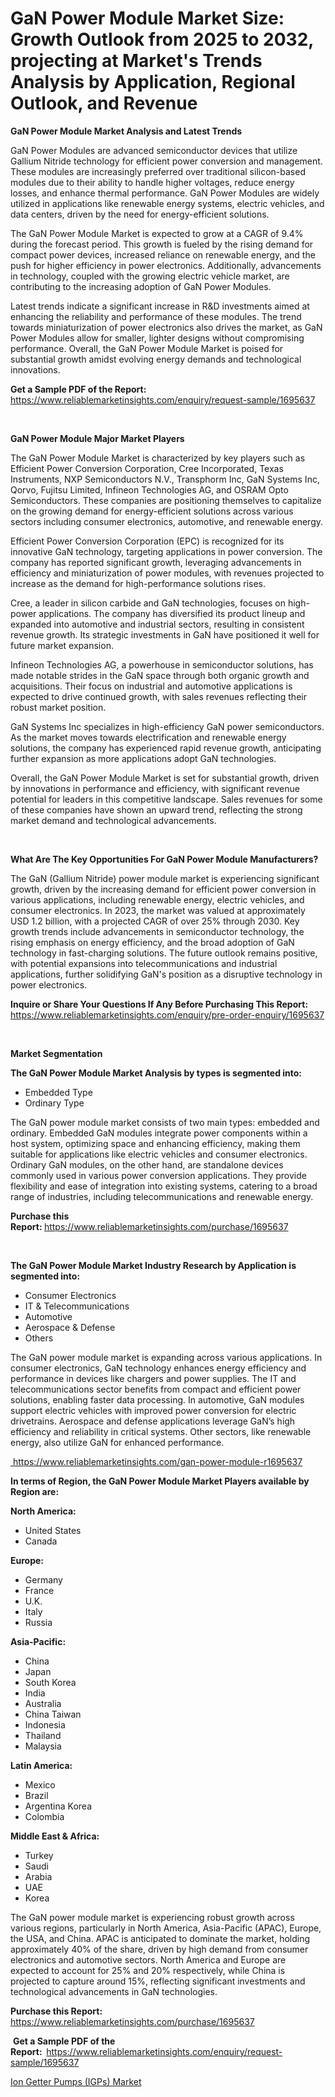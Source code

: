 <p><h1>GaN Power Module Market Size: Growth Outlook from 2025 to 2032, projecting at Market's Trends Analysis by Application, Regional Outlook, and Revenue</h1></p><p><strong>GaN Power Module Market Analysis and Latest Trends</strong></p>
<p><p>GaN Power Modules are advanced semiconductor devices that utilize Gallium Nitride technology for efficient power conversion and management. These modules are increasingly preferred over traditional silicon-based modules due to their ability to handle higher voltages, reduce energy losses, and enhance thermal performance. GaN Power Modules are widely utilized in applications like renewable energy systems, electric vehicles, and data centers, driven by the need for energy-efficient solutions.</p><p>The GaN Power Module Market is expected to grow at a CAGR of 9.4% during the forecast period. This growth is fueled by the rising demand for compact power devices, increased reliance on renewable energy, and the push for higher efficiency in power electronics. Additionally, advancements in technology, coupled with the growing electric vehicle market, are contributing to the increasing adoption of GaN Power Modules. </p><p>Latest trends indicate a significant increase in R&D investments aimed at enhancing the reliability and performance of these modules. The trend towards miniaturization of power electronics also drives the market, as GaN Power Modules allow for smaller, lighter designs without compromising performance. Overall, the GaN Power Module Market is poised for substantial growth amidst evolving energy demands and technological innovations.</p></p>
<p><strong>Get a Sample PDF of the Report:&nbsp;</strong> <a href="https://www.reliablemarketinsights.com/enquiry/request-sample/1695637?utm_campaign=1887&utm_medium=2&utm_source=Github&utm_content=ia&utm_term=08012025&utm_id=gan-power-module">https://www.reliablemarketinsights.com/enquiry/request-sample/1695637</a></p>
<p>&nbsp;</p>
<p><strong>GaN Power Module Major Market Players</strong></p>
<p><p>The GaN Power Module Market is characterized by key players such as Efficient Power Conversion Corporation, Cree Incorporated, Texas Instruments, NXP Semiconductors N.V., Transphorm Inc, GaN Systems Inc, Qorvo, Fujitsu Limited, Infineon Technologies AG, and OSRAM Opto Semiconductors. These companies are positioning themselves to capitalize on the growing demand for energy-efficient solutions across various sectors including consumer electronics, automotive, and renewable energy.</p><p>Efficient Power Conversion Corporation (EPC) is recognized for its innovative GaN technology, targeting applications in power conversion. The company has reported significant growth, leveraging advancements in efficiency and miniaturization of power modules, with revenues projected to increase as the demand for high-performance solutions rises.</p><p>Cree, a leader in silicon carbide and GaN technologies, focuses on high-power applications. The company has diversified its product lineup and expanded into automotive and industrial sectors, resulting in consistent revenue growth. Its strategic investments in GaN have positioned it well for future market expansion.</p><p>Infineon Technologies AG, a powerhouse in semiconductor solutions, has made notable strides in the GaN space through both organic growth and acquisitions. Their focus on industrial and automotive applications is expected to drive continued growth, with sales revenues reflecting their robust market position.</p><p>GaN Systems Inc specializes in high-efficiency GaN power semiconductors. As the market moves towards electrification and renewable energy solutions, the company has experienced rapid revenue growth, anticipating further expansion as more applications adopt GaN technologies.</p><p>Overall, the GaN Power Module Market is set for substantial growth, driven by innovations in performance and efficiency, with significant revenue potential for leaders in this competitive landscape. Sales revenues for some of these companies have shown an upward trend, reflecting the strong market demand and technological advancements.</p></p>
<p>&nbsp;</p>
<p><strong>What Are The Key Opportunities For GaN Power Module Manufacturers?</strong></p>
<p><p>The GaN (Gallium Nitride) power module market is experiencing significant growth, driven by the increasing demand for efficient power conversion in various applications, including renewable energy, electric vehicles, and consumer electronics. In 2023, the market was valued at approximately USD 1.2 billion, with a projected CAGR of over 25% through 2030. Key growth trends include advancements in semiconductor technology, the rising emphasis on energy efficiency, and the broad adoption of GaN technology in fast-charging solutions. The future outlook remains positive, with potential expansions into telecommunications and industrial applications, further solidifying GaN's position as a disruptive technology in power electronics.</p></p>
<p><strong>Inquire or Share Your Questions If Any Before Purchasing This Report:</strong> <a href="https://www.reliablemarketinsights.com/enquiry/pre-order-enquiry/1695637?utm_campaign=1887&utm_medium=2&utm_source=Github&utm_content=ia&utm_term=08012025&utm_id=gan-power-module">https://www.reliablemarketinsights.com/enquiry/pre-order-enquiry/1695637</a></p>
<p>&nbsp;</p>
<p><strong>Market Segmentation</strong></p>
<p><strong>The GaN Power Module Market Analysis by types is segmented into:</strong></p>
<p><ul><li>Embedded Type</li><li>Ordinary Type</li></ul></p>
<p><p>The GaN power module market consists of two main types: embedded and ordinary. Embedded GaN modules integrate power components within a host system, optimizing space and enhancing efficiency, making them suitable for applications like electric vehicles and consumer electronics. Ordinary GaN modules, on the other hand, are standalone devices commonly used in various power conversion applications. They provide flexibility and ease of integration into existing systems, catering to a broad range of industries, including telecommunications and renewable energy.</p></p>
<p><strong>Purchase this Report:&nbsp;</strong><a href="https://www.reliablemarketinsights.com/purchase/1695637?utm_campaign=1887&utm_medium=2&utm_source=Github&utm_content=ia&utm_term=08012025&utm_id=gan-power-module">https://www.reliablemarketinsights.com/purchase/1695637</a></p>
<p>&nbsp;</p>
<p><strong>The GaN Power Module Market Industry Research by Application is segmented into:</strong></p>
<p><ul><li>Consumer Electronics</li><li>IT & Telecommunications</li><li>Automotive</li><li>Aerospace & Defense</li><li>Others</li></ul></p>
<p><p>The GaN power module market is expanding across various applications. In consumer electronics, GaN technology enhances energy efficiency and performance in devices like chargers and power supplies. The IT and telecommunications sector benefits from compact and efficient power solutions, enabling faster data processing. In automotive, GaN modules support electric vehicles with improved power conversion for electric drivetrains. Aerospace and defense applications leverage GaN’s high efficiency and reliability in critical systems. Other sectors, like renewable energy, also utilize GaN for enhanced performance.</p></p>
<p><a href="https://www.reliablemarketinsights.com/gan-power-module-r1695637?utm_campaign=1887&utm_medium=2&utm_source=Github&utm_content=ia&utm_term=08012025&utm_id=gan-power-module">&nbsp;https://www.reliablemarketinsights.com/gan-power-module-r1695637</a></p>
<p><strong>In terms of Region, the GaN Power Module Market Players available by Region are:</strong></p>
<p>
    <p> <strong> North America: </strong>
        <ul>
            <li>United States</li>
            <li>Canada</li>
        </ul>
        </p> 
    <p> <strong> Europe: </strong>
        <ul>
            <li>Germany</li>
            <li>France</li>
            <li>U.K.</li>
            <li>Italy</li>
            <li>Russia</li>
        </ul>
        </p> 
    <p> <strong> Asia-Pacific: </strong>
        <ul>
            <li>China</li>
            <li>Japan</li>
            <li>South Korea</li>
            <li>India</li>
            <li>Australia</li>
            <li>China Taiwan</li>
            <li>Indonesia</li>
            <li>Thailand</li>
            <li>Malaysia</li>
        </ul>
        </p> 
    <p> <strong> Latin America: </strong>
        <ul>
            <li>Mexico</li>
            <li>Brazil</li>
            <li>Argentina Korea</li>
            <li>Colombia</li>
        </ul>
        </p> 
    <p> <strong> Middle East & Africa: </strong>
        <ul>
            <li>Turkey</li>
            <li>Saudi</li>
            <li>Arabia</li>
            <li>UAE</li>
            <li>Korea</li>
        </ul>
    </p>
    </p>
<p><p>The GaN power module market is experiencing robust growth across various regions, particularly in North America, Asia-Pacific (APAC), Europe, the USA, and China. APAC is anticipated to dominate the market, holding approximately 40% of the share, driven by high demand from consumer electronics and automotive sectors. North America and Europe are expected to account for 25% and 20% respectively, while China is projected to capture around 15%, reflecting significant investments and technological advancements in GaN technologies.</p></p>
<p><strong>Purchase this Report: </strong><a href="https://www.reliablemarketinsights.com/purchase/1695637?utm_campaign=1887&utm_medium=2&utm_source=Github&utm_content=ia&utm_term=08012025&utm_id=gan-power-module">https://www.reliablemarketinsights.com/purchase/1695637</a></p>
<p>&nbsp;<strong>Get a Sample PDF of the Report:&nbsp;&nbsp;</strong><a href="https://www.reliablemarketinsights.com/enquiry/request-sample/1695637?utm_campaign=1887&utm_medium=2&utm_source=Github&utm_content=ia&utm_term=08012025&utm_id=gan-power-module">https://www.reliablemarketinsights.com/enquiry/request-sample/1695637</a></p>
<p><strong></strong></p>
<p><p><a href="https://github.com/julyju69/Market-Research-Report-List-5/blob/main/ion-getter-pumps-igps-market.md?utm_campaign=1887&utm_medium=2&utm_source=Github&utm_content=ia&utm_term=08012025&utm_id=gan-power-module">Ion Getter Pumps (IGPs) Market</a></p></p>
